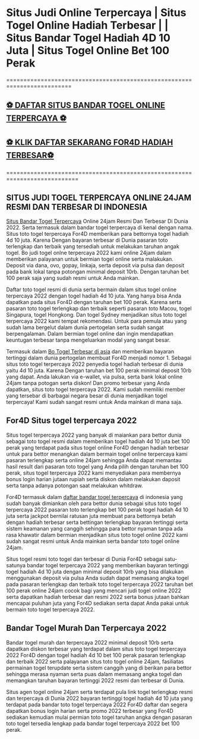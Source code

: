 # Situs Judi Online Terpercaya | Situs Togel Online Hadiah Terbesar |  | Situs Bandar Togel Hadiah 4D 10 Juta | Situs Togel Online Bet 100 Perak

=========================================================================


## [⚽ DAFTAR SITUS BANDAR TOGEL ONLINE TERPERCAYA ⚽](https://joy.link/togelterpercaya2022)

## [⚽ KLIK DAFTAR SEKARANG FOR4D HADIAH TERBESAR⚽](https://bit.ly/3B0H6Si)

===========================================================================


SITUS JUDI TOGEL TERPERCAYA ONLINE 24JAM RESMI DAN TERBESAR DI INDONESIA
------------------------------------------------------------------------------------------------------------------------------------------------------------------------------------------------------------

[Situs Bandar Togel Terpercaya](https://atom.io/packages/situs-bandar-togel-terpercaya) Online 24jam Resmi Dan Terbesar Di Dunia 2022. Serta termasuk dalam bandar togel terpercaya di kenal dengan nama. Situs toto togel terpercaya For4D memberikan para bettornya togel hadiah 4d 10 juta. Karena Dengan bayaran terbesar di Dunia pasaran toto terlengkap dan terbaik yang tersediah untuk melakukan taruhan angak togel. Bo judi togel onlne terpercaya 2022 kami online 24jam dalam memberikan palayanan untuk bermian togel online serta malakukan. Deposit via dana, ovo, gopay, linkaja, serta deposit via pulsa dan deposit pada bank lokal tanpa potongan minimal deposit 10rb. Dengan taruhan bet 100 perak saja yang sudah resmi untuk Anda mainkan.

Daftar toto togel resmi di dunia serta bermain dalam situs togel online terpercaya 2022 dengan togel hadiah 4d 10 juta. Yang hanya bisa Anda dapatkan pada situs For4D dengan taruhan bet 100 perak. Karena serta pasaran toto togel terlengkap dan terbaik seperti pasaran toto Macou, togel Singapura, togel Hongkong. Dan togel Sydney menjadikan situs toto togel terpercaya 2022 kami tempat rekomendasi. Untuk para pemula atau yang sudah lama bergelut dalam dunia pertogelan serta sudah sangat berpengalaman. Dalam bermian togel online dan ingin mendapatkan keuntugan terbesar tanpa mengeluarkan modal yang sangat besar.

Termasuk dalam [Bo Togel Terbesar di asia](https://atom.io/packages/situs-bandar-togel-terpercaya) dan memberikan bayaran tertinggi dalam dunia pertogelan membuat For4D menjadi nomor 1. Sebagai situs toto togel terpercaya 2022 penyedia togel hadiah terbesar di dunia yaitu 4d 10 juta. Karena Dengan taruhan bet 100 perak minimal deposit 10rb yang dapat. Anda lakukan via e-wallet, via pulsa, serta bank lokal online 24jam tanpa potogan serta diskon! Dan promo terbesar yang Anda dapatkan, situs toto togel terpercaya 2022. Kami sudah memiliki member yang tersebar di barbagai negara besar di dunia menjadikan togel terpercaya! Kami sudah sangat resmi untuk Anda mainkan di mana saja.


**For4D Situs togel terpercaya 2022**
----------------------------------

Situs togel terpercaya 2022 yang banyak di maiankan para bettor dunia sebagai toto togel resmi dalam memberikan togel hadiah 4d 10 juta bet 100 perak yang terdapat pada situs togel online For4D dengan hadiah terbesar untuk para bettor menangkan dalam bermain togel online terpercaya kami pasaran terlengkap serta online 24jam sehingga Anda dapat memantau hasil result dari pasaran toto togel yang Anda pilih dengan taruhan bet 100 perak, situs togel terpercaya 2022 kami menyediakan para membernya bonus login harian jutaan rupiah serta diskon dalam melakukan daposit serta tanpa adanya potongan saat melakukan whitdraw.

For4D termasuk dalam [daftar bandar togel terpercaya](http://8.215.24.239/index.php/2022/09/06/situs-judi-togel-terpercaya-online-24jam-resmi-dan-terbesar-di-indonesia/) di indonesia yang sudah banyak dimiankan oleh para bettor dunia sebagai situs toto togel terpercaya 2022 pasaran toto terlengkap bet 100 perak togel hadiah 4d 10 juta serta jackpot bernilai ratusan juta membuat para bettornya betah dengan hadiah terbesar serta bettingan terlengkap bayaran tertinggi serta sistem keamanan yang canggih sehingga para bettor nyaman tanpa ada rasa khawatir dalam bermian menjadikan situs toto togel online 2022 kami sudah sangat resmi untuk Anda mainkan serta bandar toto togel online 24jam.

Situs togel resmi toto togel dan terbesar di Dunia For4D sebagai satu-satunya bandar togel terpercaya 2022 yang memberikan bayaran tertinggi togel hadiah 4d 10 juta dengan minimal deposit 10rb yang bisa dilakukan menggunakan deposit via pulsa Anda sudah dapat memasang angka togel pada pasaran terlengkap dan terbaik toto togel terpercaya 2022 taruhan bet 100 perak online 24jam cocok bagi yang mencari judi togel online 2022 serta dapatkan hadiah terbesar dan resmi 2022 serta bonus jutaan bahkan mencapai puluhan juta yang For4D sediakan serta dapat Anda pakai untuk bermain toto togel terpercaya 2022.


**Bandar Togel Murah Dan Terpercaya 2022**
----------------------------

Bandar togel murah dan terpercaya 2022 minimal deposit 10rb serta dapatkan diskon terbesar yang terdapat dalam situs toto togel terpercaya 2022 For4D dengan togel hadiah 4d 10 bet 100 perak pasaran terlengkap dan terbaik 2022 serta palayanan situs toto togel online 24jam, fasiliatas permainan togel terupdate serta sistem canggih yang di berikan para bettor sehingga merasa nyaman serta puas dalam memasang angka togel dan memangkan taruhan bayaran tertinggi 2022 resmi dan terbesar di Dunia.

Situs agen togel online 24jam serta terdapat pula link togel terlengkap resmi dan terpercaya di Dunia 2022 bayaran tertinggi togel hadiah 4d 10 juta yang terdapat pada bandar toto togel terpercaya 2022 For4D daftar dan segera dapatkan bonus login harian serta promo 2022 terbesar yang For4D sediakan kemudian mulai permian toto togel taruhan angka dengan pasaran toto togel tersedia lengkap pada bandar togel terpercaya 2022 bet 100 perak.

